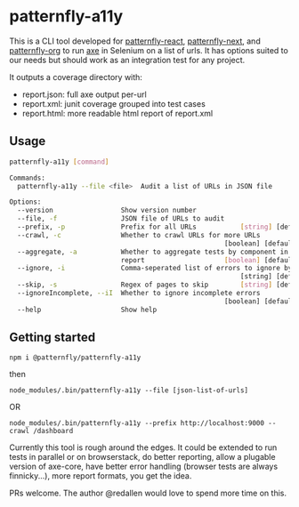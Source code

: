 # patternfly-a11y

This is a CLI tool developed for [patternfly-react](https://github.com/patternfly/patternfly-react/), [patternfly-next](https://github.com/patternfly/patternfly-next/), and [patternfly-org](https://github.com/patternfly/patternfly-org/) to run [axe](https://www.deque.com/axe/) in Selenium on a list of urls. It has options suited to our needs but should work as an integration test for any project.

It outputs a coverage directory with:
  - report.json: full axe output per-url
  - report.xml: junit coverage grouped into test cases
  - report.html: more readable html report of report.xml

## Usage

```sh
patternfly-a11y [command]

Commands:
  patternfly-a11y --file <file>  Audit a list of URLs in JSON file

Options:
  --version                 Show version number                        [boolean]
  --file, -f                JSON file of URLs to audit                  [string]
  --prefix, -p              Prefix for all URLs           [string] [default: ""]
  --crawl, -c               Whether to crawl URLs for more URLs
                                                      [boolean] [default: false]
  --aggregate, -a           Whether to aggregate tests by component in XML
                            report                    [boolean] [default: false]
  --ignore, -i              Comma-seperated list of errors to ignore by id
                                                          [string] [default: ""]
  --skip, -s                Regex of pages to skip        [string] [default: ""]
  --ignoreIncomplete, --iI  Whether to ignore incomplete errors
                                                      [boolean] [default: false]
  --help                    Show help                                  [boolean]
```

## Getting started

`npm i @patternfly/patternfly-a11y`

then

`node_modules/.bin/patternfly-a11y --file [json-list-of-urls]`

OR

`node_modules/.bin/patternfly-a11y --prefix http://localhost:9000 --crawl /dashboard`

Currently this tool is rough around the edges. It could be extended to run tests in parallel or on browserstack, do better reporting, allow a plugable version of axe-core, have better error handling (browser tests are always finnicky...), more report formats, you get the idea.

PRs welcome. The author @redallen would love to spend more time on this.